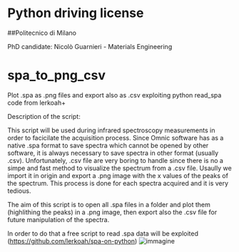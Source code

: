 
# Python driving license

##Politecnico di Milano

PhD candidate: Nicolò Guarnieri - Materials Engineering

# spa_to_png_csv
Plot .spa  as .png files and export also as .csv exploiting python read_spa code from lerkoah+


Description of the script:

This script will be used during infrared spectroscopy measurements in order to facicilate the acquisition process. Since Omnic software has as a native .spa format to save spectra which cannot be opened by other software, it is always necessary to save spectra in other format (usually .csv). Unfortunately, .csv file are very boring to handle since there is no a simpe and fast method to visualize the spectrum from a .csv file. Usaully we import it in origin and export a .png image with the x values of the peaks of the spectrum. This process is done for each spectra acquired and it is very tedious.

The aim of this script is to open all .spa files in a folder and plot them (highlithing the peaks) in a .png image, then export also the .csv file for future manipulation of the spectra.

In order to do that a free script to read .spa data will be exploited (https://github.com/lerkoah/spa-on-python) 
![immagine](https://github.com/guarnicolo/spa_to_png_csv/assets/81157704/635e644a-847c-41f9-b89b-dc276cf15b89)
